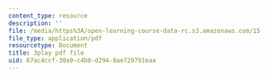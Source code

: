 ```yaml
---
content_type: resource
description: ''
file: /media/https%3A/open-learning-course-data-rc.s3.amazonaws.com/15-071-the-analytics-edge-spring-2017/67ac4ccf30a9c4b8d2948ae729791eaa_9aKidJvppF0.pdf
file_type: application/pdf
resourcetype: Document
title: 3play pdf file
uid: 67ac4ccf-30a9-c4b8-d294-8ae729791eaa
---
```

